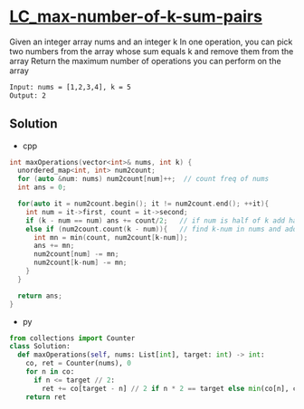 # [LC_max-number-of-k-sum-pairs](https://leetcode.com/problems/max-number-of-k-sum-pairs)

Given an integer array nums and an integer k
In one operation, you can pick two numbers from the array whose sum equals k and remove them from the array
Return the maximum number of operations you can perform on the array


```txt
Input: nums = [1,2,3,4], k = 5
Output: 2
```

## Solution

* cpp

```cpp
int maxOperations(vector<int>& nums, int k) {
  unordered_map<int, int> num2count;
  for (auto &num: nums) num2count[num]++;  // count freq of nums
  int ans = 0;

  for(auto it = num2count.begin(); it != num2count.end(); ++it){
    int num = it->first, count = it->second;
    if (k - num == num) ans += count/2;   // if num is half of k add half of it's count in ans
    else if (num2count.count(k - num)){   // find k-num in nums and add min freq of num or k-num to ans
      int mn = min(count, num2count[k-num]);
      ans += mn;
      num2count[num] -= mn;
      num2count[k-num] -= mn;
    }
  }

  return ans;
}
```

* py

```py
from collections import Counter
class Solution:
  def maxOperations(self, nums: List[int], target: int) -> int:
    co, ret = Counter(nums), 0
    for n in co:
      if n <= target // 2:
        ret += co[target - n] // 2 if n * 2 == target else min(co[n], co[target - n])
    return ret
```
